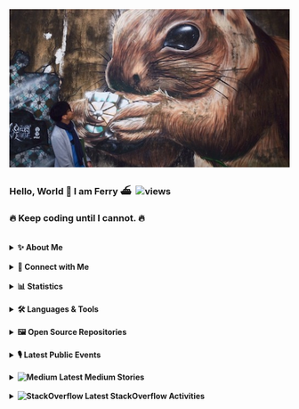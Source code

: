 <img alt="me" src="me.jpeg">

### Hello, World 👋 I am Ferry ⛴️ &nbsp;<img alt="views" src="https://visitor-badge.glitch.me/badge?page_id=ferrywlto.ferrywlto&left_color=DimGray&right_color=Green&left_text=Profile%20Views">
### 🔥 Keep coding until I cannot. 🔥
<br/>
<details>
<summary><b>✨ About Me</b></summary>

Staff Engineer of WATI.io (Clare.AI)

Owner of a software development company VerdantSparks (currently inactive).

Husband of my lovely wife and owner of three cats. 🐈 🐈 🐈

Love rodents 🐀 🐿️ 🐹 and one of my 🐁 named Hello.

ActionScript was my favourite language before the death of Flash. Now I focus on C# and Vue.

- 🌎 I'm currently living in Hong Kong. 🇭🇰
- 🔭 I’m currently working on `Everything In C#`.
- 🌱 I’m currently learning software craftsmanship.
- 💬 Ask me about C# and Vue on my [website](ferrywl.to):
- ⚡ Fun fact:
    - My name Ferry comes from the Chinese nickname called by my family members, which is simply the abbreviation of my Chinese name. It pronounces the same as Ferry in Chinese (渡輪).
    - Although I have 3 cats. I love rodents more. Once I feed 20+ hamsters from rescue.
    - I lived in Taiwan 🇹🇼 for 2 years.
</details>
<br/>
<details>
  <summary><b>🔗 Connect with Me</b></summary>
  <table><tr>
      <td><a href="https://www.linkedin.com/in/ferry-to-2a905720/" target="_blank">
          <img alt="LinkedIn" src="https://img.shields.io/badge/Linkedin-Profile-%23008000?logo=linkedin&style=flat&labelColor=222426" />
      </a></td>
      <td><a href="https://ferrywlto.medium.com" target="_blank">
          <img alt="Medium" src="https://img.shields.io/badge/Medium-Profile-%23008000?logo=medium&style=flat&labelColor=222426" />
      </a></td>
      <td><a href="https://stackoverflow.com/users/2952180/masterwil" target="_blank">
          <img alt="StackOverflow" src="https://img.shields.io/badge/Stackoverflow-Profile-%23008000?logo=stackoverflow&style=flat&labelColor=222426" />
      </a></td>
  </tr></table>
</details>
<br/>
<details>
  <summary><b>📊 Statistics</b></summary>
  <br/>
  <img height="180em" alt="GitHub Stats" src="https://github-readme-stats.vercel.app/api?username=ferrywlto&show_icons=true&hide_border=true&count_private=true&include_all_commits=true&custom_title=My GitHub Stats&title_color=f8deb8&bg_color=111111&text_color=aaaaaa&icon_color=00d9a8" />
  <img height="180em" alt="Language Stats" src="https://github-readme-stats.vercel.app/api/top-langs/?username=ferrywlto&layout=compact&langs_count=8&hide=HTML,CSS,ASP&hide_border=true&title_color=f8deb8&bg_color=111111&text_color=aaaaaa" />
  <img height="180em" alt="GitHub Streak" src="http://github-readme-streak-stats.herokuapp.com?user=ferrywlto&theme=highcontrast&hide_border=true&date_format=j%20M%5B%20Y%5D&background=111111&ring=f8deb8&fire=00d9a8&stroke=aaaaaa&border=f8deb8&currStreakNum=f8deb8&sideNums=f8deb8&currStreakLabel=aaaaaa&sideLabels=aaaaaa&dates=00d9a8">
  <img height="180em" alt="WakaTime Stats" src="https://github-readme-stats.vercel.app/api/wakatime?username=ferrywlto&hide_border=true&title_color=f8deb8&bg_color=111111&text_color=aaaaaa" />
</details>
<br/>
<details>
  <summary><b>🛠️ Languages & Tools</b></summary>
  <br/>
  <img alt="medium" src="https://img.shields.io/badge/.NET-%23008000?logo=dotnet&style=flat&labelColor=111111" />
  <img alt="medium" src="https://img.shields.io/badge/C%23-%23008000?logo=csharp&style=flat&labelColor=111111" />
  <img alt="medium" src="https://img.shields.io/badge/Blazor-%23008000?logo=blazor&style=flat&labelColor=111111" />
  <img alt="medium" src="https://img.shields.io/badge/Xamarin-%23008000?logo=xamarin&style=flat&labelColor=111111" />
  <img alt="medium" src="https://img.shields.io/badge/Jupyter Notebook-%23008000?logo=Jupyter&style=flat&labelColor=111111" />
  <img alt="medium" src="https://img.shields.io/badge/Python-%23008000?logo=Python&style=flat&labelColor=111111" />
  <img alt="medium" src="https://img.shields.io/badge/C++-%23008000?logo=cplusplus&style=flat&labelColor=111111" />
  <br/>
  <img alt="medium" src="https://img.shields.io/badge/Vue.js-%23008000?logo=vuedotjs&style=flat&labelColor=111111" />
  <img alt="medium" src="https://img.shields.io/badge/Vuetify-%23008000?logo=vuetify&style=flat&labelColor=111111" />
  <img alt="medium" src="https://img.shields.io/badge/Nuxt.js-%23008000?logo=nuxtdotjs&style=flat&labelColor=111111" />
  <img alt="medium" src="https://img.shields.io/badge/JavaScript-%23008000?logo=javascript&style=flat&labelColor=111111" />
  <img alt="medium" src="https://img.shields.io/badge/TypeScript-%23008000?logo=typescript&style=flat&labelColor=111111" />
  <img alt="medium" src="https://img.shields.io/badge/NativeScript-%23008000?logo=nativescript&style=flat&labelColor=111111" />
  <br/>
  <img alt="medium" src="https://img.shields.io/badge/GCP-%23008000?logo=googlecloud&style=flat&labelColor=111111" />
  <img alt="medium" src="https://img.shields.io/badge/Azure-%23008000?logo=microsoftazure&style=flat&labelColor=111111" />
  <img alt="medium" src="https://img.shields.io/badge/Firebase-%23008000?logo=firebase&style=flat&labelColor=111111" />
  <img alt="medium" src="https://img.shields.io/badge/MongoDB-%23008000?logo=mongodb&style=flat&labelColor=111111" />
  <img alt="medium" src="https://img.shields.io/badge/SQL Server-%23008000?logo=microsoftsqlserver&style=flat&labelColor=111111" />
  <img alt="medium" src="https://img.shields.io/badge/SQLite-%23008000?logo=sqlite&style=flat&labelColor=111111" />
  <br/>
  <img alt="medium" src="https://img.shields.io/badge/Docker-%23008000?logo=docker&style=flat&labelColor=111111" />
  <img alt="medium" src="https://img.shields.io/badge/Slack-%23008000?logo=slack&style=flat&labelColor=111111" />
  <img alt="medium" src="https://img.shields.io/badge/VSCode-%23008000?logo=visualstudiocode&style=flat&labelColor=111111" />
  <img alt="medium" src="https://img.shields.io/badge/Rider-%23008000?logo=rider&style=flat&labelColor=111111" />
  <img alt="medium" src="https://img.shields.io/badge/GitHub-%23008000?logo=github&style=flat&labelColor=111111" />

</details>
<br/>
<details>
  <summary><b>🖼️ Open Source Repositories</b></summary>
<br/>
  Contributions are welcomed. 😀

<table>
  <thead>
    <tr>
      <td><b>🏗️ Projects</b></td>
      <td colspan="4"></td>
    </tr>
  </thead>
  <tbody>
    <tr>
      <td><a href="https://github.com/ferrywlto/vuejs-aspnetcore-ssr"><b>Vue ASP.NET Core Server Side Rendering</b></a></td>
      <td><img alt="Stars" src="https://img.shields.io/github/stars/ferrywlto/vuejs-aspnetcore-ssr?style=for-the-badge"/></td>
      <td><img alt="Forks" src="https://img.shields.io/github/forks/ferrywlto/vuejs-aspnetcore-ssr?style=for-the-badge"/></td>
      <td><img alt="Issues" src="https://img.shields.io/github/issues/ferrywlto/vuejs-aspnetcore-ssr?style=for-the-badge"/></td>
      <td><img alt="Pull Requests" src="https://img.shields.io/github/issues-pr/ferrywlto/vuejs-aspnetcore-ssr?style=for-the-badge"/></td>
    </tr>
    <tr>
      <td><a href="https://github.com/ferrywlto/update-readme-action-csharp"><b>Update README action using C#</b></a></td>
      <td><img alt="Stars" src="https://img.shields.io/github/stars/ferrywlto/update-readme-action-csharp?style=for-the-badge"/></td>
      <td><img alt="Forks" src="https://img.shields.io/github/forks/ferrywlto/update-readme-action-csharp?style=for-the-badge"/></td>
      <td><img alt="Issues" src="https://img.shields.io/github/issues/ferrywlto/update-readme-action-csharp?style=for-the-badge"/></td>
      <td><img alt="Pull Requests" src="https://img.shields.io/github/issues-pr/ferrywlto/update-readme-action-csharp?style=for-the-badge"/></td>
    </tr>
    <tr>
      <td><a href="https://github.com/ferrywlto/EICS.Muddle"><b>Muddle</b></a></td>
      <td><img alt="Stars" src="https://img.shields.io/github/stars/ferrywlto/EICS.Muddle?style=for-the-badge"/></td>
      <td><img alt="Forks" src="https://img.shields.io/github/forks/ferrywlto/EICS.Muddle?style=for-the-badge"/></td>
      <td><img alt="Issues" src="https://img.shields.io/github/issues/ferrywlto/EICS.Muddle?style=for-the-badge"/></td>
      <td><img alt="Pull Requests" src="https://img.shields.io/github/issues-pr/ferrywlto/EICS.Muddle?style=for-the-badge"/></td>
    </tr>
    <tr>
      <td><a href="https://github.com/ferrywlto/plugin-pipeline-demo"><b>Plugin Pipeline Demo in C#</b></a></td>
      <td><img alt="Stars" src="https://img.shields.io/github/stars/ferrywlto/plugin-pipeline-demo?style=for-the-badge"/></td>
      <td><img alt="Forks" src="https://img.shields.io/github/forks/ferrywlto/plugin-pipeline-demo?style=for-the-badge"/></td>
      <td><img alt="Issues" src="https://img.shields.io/github/issues/ferrywlto/plugin-pipeline-demo?style=for-the-badge"/></td>
      <td><img alt="Pull Requests" src="https://img.shields.io/github/issues-pr/ferrywlto/plugin-pipeline-demo?style=for-the-badge"/></td>
    </tr>
    <tr>
      <td><a href="https://github.com/ferrywlto/ArchiCAD-Addon-Examples--VS2015-"><b>ArchiCAD Addon Examples</b></a></td>
      <td><img alt="Stars" src="https://img.shields.io/github/stars/ferrywlto/ArchiCAD-Addon-Examples--VS2015-?style=for-the-badge"/></td>
      <td><img alt="Forks" src="https://img.shields.io/github/forks/ferrywlto/ArchiCAD-Addon-Examples--VS2015-?style=for-the-badge"/></td>
      <td><img alt="Issues" src="https://img.shields.io/github/issues/ferrywlto/ArchiCAD-Addon-Examples--VS2015-?style=for-the-badge"/></td>
      <td><img alt="Pull Requests" src="https://img.shields.io/github/issues-pr/ferrywlto/ArchiCAD-Addon-Examples--VS2015-?style=for-the-badge"/></td>
    </tr>
  </tbody>
</table>
</details>
<br/>
<details>
  <summary><b>
    🎙️ Latest Public Events 
  </b></summary>
    
- [Kubernetes Best Practices for Enhanced Cluster Efficiency - Google Cloud & Cloudmile](https://mile.cloud/resources/event/Kubernetes%20Best%20Practices%20for%20Enhanced%20Cluster%20Efficiency_456?utm_source=Linkedin&utm_medium=220617&utm_campaign=FY22_HK_2022/06/30_K8S%20Webinar) [[Linkedin]](https://www.linkedin.com/events/kubernetesbestpracticesforenhan6943523713841516544/)
- [Adventures in .NET - Making a Wordle clone and more - .NET 121](https://adventuresindotnet.com/making-a-wordle-clone-and-more-net-121)

</details>
<br/>
<details>
  <summary><b>
    <img alt="Medium" src="https://img.shields.io/badge/-%2300000000?logo=medium&style=flat" />
    Latest Medium Stories
  </b></summary>

<!-- MEDIUM:START -->
 - [The missing piece in Blazor client-side authentication tutorial.](https://ferrywlto.medium.com/the-missing-piece-in-blazor-client-side-authentication-tutorial-a94b297b30a6?source=rss-f5ada568f082------2)
 - [Your automation buddies in C#](https://ferrywlto.medium.com/your-automation-buddies-in-c-cbfbe77c29cb?source=rss-f5ada568f082------2)
 - [Create a Custom GitHub Action with C#](https://ferrywlto.medium.com/create-a-custom-github-action-with-c-b056de359cb5?source=rss-f5ada568f082------2)
 - [Create your Wordle like game with Blazor and deploy to GitHub Pages](https://ferrywlto.medium.com/create-your-wordle-like-game-with-blazor-and-deploy-to-github-pages-d2129b71727f?source=rss-f5ada568f082------2)
 - [The Pain — When firebaseui localization meets TypeScript](https://ferrywlto.medium.com/the-pain-when-firebaseui-localization-meets-typescript-a85ffcf614fc?source=rss-f5ada568f082------2)
 - [Step-by-step guide on creating and publishing a Vue.js plugin.](https://ferrywlto.medium.com/step-by-step-guide-on-creating-and-publishing-a-vue-js-plugin-622c5748a631?source=rss-f5ada568f082------2)

<!-- MEDIUM:END -->
</details>
<br/>
<details>
  <summary><b>
    <img alt="StackOverflow" src="https://img.shields.io/badge/-%2300000000?logo=stackoverflow&style=flat" />
    Latest StackOverflow Activities
  </b></summary>

<!-- STACKOVERFLOW:START -->
 - [Answer by MasterWil for .net core returns empty body json on Get request](https://stackoverflow.com/questions/72841828/net-core-returns-empty-body-json-on-get-request/72848469#72848469)
 - [Answer by MasterWil for How to download the model as a JSON file?](https://stackoverflow.com/questions/72848245/how-to-download-the-model-as-a-json-file/72848299#72848299)
 - [Answer by MasterWil for How to get an instance of an injected service without constructor injection in .NET Core?](https://stackoverflow.com/questions/72846081/how-to-get-an-instance-of-an-injected-service-without-constructor-injection-in/72846138#72846138)
 - [Answer by MasterWil for Add reference to a single DLL file](https://stackoverflow.com/questions/72845699/add-reference-to-a-single-dll-file/72845748#72845748)
 - [Answer by MasterWil for How to retrieve the repository directory name I am in using C#?](https://stackoverflow.com/questions/71325540/how-to-retrieve-the-repository-directory-name-i-am-in-using-c/71325836#71325836)
 - [Answer by MasterWil for argument_name and an argument_value in a named argument?](https://stackoverflow.com/questions/71282633/argument-name-and-an-argument-value-in-a-named-argument/71283237#71283237)
 - [Answer by MasterWil for Vue button toggling CSS using checkbox](https://stackoverflow.com/questions/71188664/vue-button-toggling-css-using-checkbox/71191350#71191350)
 - [Answer by MasterWil for Cant find route, 404 any suggestions - C# .netcore](https://stackoverflow.com/questions/71181548/cant-find-route-404-any-suggestions-c-sharp-netcore/71182266#71182266)
 - [Answer by MasterWil for Newtonsoft. JSON reports an error. How can I solve it?](https://stackoverflow.com/questions/71140842/newtonsoft-json-reports-an-error-how-can-i-solve-it/71146196#71146196)
 - [Answer by MasterWil for How i can get how many times i have to rotate binary input to make it in original form in c#](https://stackoverflow.com/questions/71145332/how-i-can-get-how-many-times-i-have-to-rotate-binary-input-to-make-it-in-origina/71145939#71145939)

<!-- STACKOVERFLOW:END -->
</details>
